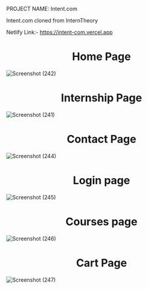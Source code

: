 PROJECT NAME: Intent.com

Intent.com cloned from InternTheory

Netlify Link:- https://intent-com.vercel.app

<h1 align="center">Home Page</h1>

![Screenshot (242)](https://user-images.githubusercontent.com/109611448/208733674-49fc6737-a765-46d2-9af8-62114f3a9082.png)

<h1 align="center">Internship Page</h1>

![Screenshot (241)](https://user-images.githubusercontent.com/109611448/208733690-48e0698f-b701-4318-9f93-c25a0200ebab.png)

<h1 align="center">Contact Page</h1>

![Screenshot (244)](https://user-images.githubusercontent.com/109611448/208733721-3a009ec0-028d-47cc-9bf1-3ceeaeb3055c.png)

<h1 align="center">Login page</h1>

![Screenshot (245)](https://user-images.githubusercontent.com/109611448/208733731-01a28983-01d4-4327-aff4-6f487ad237fa.png)

<h1 align="center">Courses page</h1>

![Screenshot (246)](https://user-images.githubusercontent.com/109611448/208733748-a9de71d4-9739-43d5-b8e5-af1819644fb2.png)

<h1 align="center">Cart Page</h1>

![Screenshot (247)](https://user-images.githubusercontent.com/109611448/208733978-64366cb2-425b-417c-847f-0d9a9dc12d99.png)

